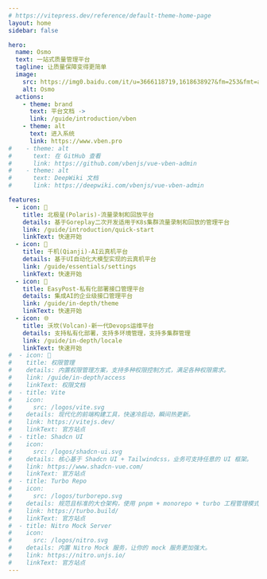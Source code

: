 ```yaml
---
# https://vitepress.dev/reference/default-theme-home-page
layout: home
sidebar: false

hero:
  name: Osmo
  text: 一站式质量管理平台
  tagline: 让质量保障变得更简单
  image:
    src: https://img0.baidu.com/it/u=3666118719,1618638927&fm=253&fmt=auto&app=138&f=PNG
    alt: Osmo
  actions:
    - theme: brand
      text: 平台文档 ->
      link: /guide/introduction/vben
    - theme: alt
      text: 进入系统
      link: https://www.vben.pro
#    - theme: alt
#      text: 在 GitHub 查看
#      link: https://github.com/vbenjs/vue-vben-admin
#    - theme: alt
#      text: DeepWiki 文档
#      link: https://deepwiki.com/vbenjs/vue-vben-admin

features:
  - icon: 🚀
    title: 北极星(Polaris)-流量录制和回放平台
    details: 基于Goreplay二次开发适用于K8s集群流量录制和回放的管理平台
    link: /guide/introduction/quick-start
    linkText: 快速开始
  - icon: 🦄
    title: 千机(Qianji)-AI云真机平台
    details: 基于UI自动化大模型实现的云真机平台
    link: /guide/essentials/settings
    linkText: 快速开始
  - icon: 🎨
    title: EasyPost-私有化部署接口管理平台
    details: 集成AI的企业级接口管理平台
    link: /guide/in-depth/theme
    linkText: 快速开始
  - icon: 🌐
    title: 沃坎(Volcan)-新一代Devops运维平台
    details: 支持私有化部署，支持多环境管理，支持多集群管理
    link: /guide/in-depth/locale
    linkText: 快速开始
#  - icon: 🔐
#    title: 权限管理
#    details: 内置权限管理方案，支持多种权限控制方式，满足各种权限需求。
#    link: /guide/in-depth/access
#    linkText: 权限文档
#  - title: Vite
#    icon:
#      src: /logos/vite.svg
#    details: 现代化的前端构建工具，快速冷启动，瞬间热更新。
#    link: https://vitejs.dev/
#    linkText: 官方站点
#  - title: Shadcn UI
#    icon:
#      src: /logos/shadcn-ui.svg
#    details: 核心基于 Shadcn UI + Tailwindcss，业务可支持任意的 UI 框架。
#    link: https://www.shadcn-vue.com/
#    linkText: 官方站点
#  - title: Turbo Repo
#    icon:
#      src: /logos/turborepo.svg
#    details: 规范且标准的大仓架构，使用 pnpm + monorepo + turbo 工程管理模式，提供企业级开发规范。
#    link: https://turbo.build/
#    linkText: 官方站点
#  - title: Nitro Mock Server
#    icon:
#      src: /logos/nitro.svg
#    details: 内置 Nitro Mock 服务，让你的 mock 服务更加强大。
#    link: https://nitro.unjs.io/
#    linkText: 官方站点
---
```


<!-- <script setup>
import {
  VPTeamPage,
  VPTeamPageTitle,
  VPTeamMembers,
  VPTeamPageSection
} from 'vitepress/theme';

const members = [
  {
    avatar: 'https://avatars.githubusercontent.com/u/28132598?v=4',
    name: 'Vben',
    title: '创建者',
    desc: 'Vben Admin以及相关生态的作者，负责项目的整体开发。',
    links: [
      { icon: 'github', link: 'https://github.com/anncwb' },
    ]
  },
]
</script>

<VPTeamPage>
  <VPTeamPageTitle>
    <template #title>
      核心成员介绍
    </template>
  </VPTeamPageTitle>
  <VPTeamMembers
    :members="members"
  />
</VPTeamPage> -->

[//]: # (<VbenContributors />)
